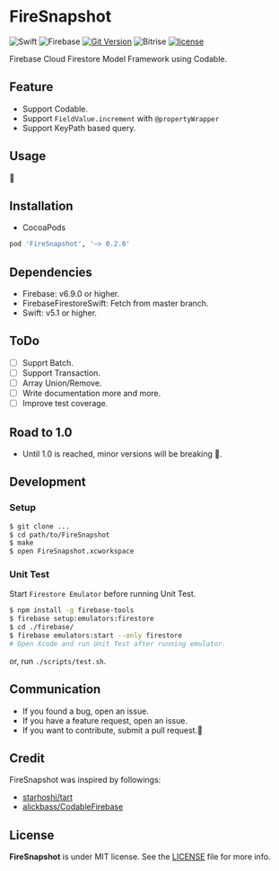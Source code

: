 # FireSnapshot
![Swift](https://img.shields.io/badge/swift-5.1-orange.svg?style=for-the-badge)
![Firebase](https://img.shields.io/badge/firebase-6.9.0-orange.svg?style=for-the-badge)
[![Git Version](https://img.shields.io/github/release/sgr-ksmt/FireSnapshot.svg?style=for-the-badge)](https://github.com/sgr-ksmt/FireSnapshot/releases)
![Bitrise](https://img.shields.io/bitrise/088b3cb378bed01b/master?style=for-the-badge&token=W33-pqQu735MA5qn3GGn5w)
[![license](https://img.shields.io/github/license/sgr-ksmt/FireSnapshot.svg?style=for-the-badge)](https://github.com/sgr-ksmt/FireSnapshot/blob/master/LICENSE)

Firebase Cloud Firestore Model Framework using Codable.


## Feature

- Support Codable.
- Support `FieldValue.increment` with `@propertyWrapper`
- Support KeyPath based query.

## Usage

🚧

## Installation

- CocoaPods

```ruby
pod 'FireSnapshot', '~> 0.2.0'
```

## Dependencies

- Firebase: v6.9.0 or higher.
- FirebaseFirestoreSwift: Fetch from master branch.
- Swift: v5.1 or higher.

## ToDo

- [ ] Supprt Batch.
- [ ] Support Transaction.
- [ ] Array Union/Remove.
- [ ] Write documentation more and more.
- [ ] Improve test coverage.

## Road to 1.0

- Until 1.0 is reached, minor versions will be breaking 🙇‍.


## Development

### Setup

```sh
$ git clone ...
$ cd path/to/FireSnapshot
$ make
$ open FireSnapshot.xcworkspace
```

### Unit Test

Start `Firestore Emulator` before running Unit Test.

```sh
$ npm install -g firebase-tools
$ firebase setup:emulators:firestore
$ cd ./firebase/
$ firebase emulators:start --only firestore
# Open Xcode and run Unit Test after running emulator.
```

or, run `./scripts/test.sh`.

## Communication

- If you found a bug, open an issue.
- If you have a feature request, open an issue.
- If you want to contribute, submit a pull request.:muscle:

## Credit

FireSnapshot was inspired by followings:

- [starhoshi/tart](https://github.com/starhoshi/tart)
- [alickbass/CodableFirebase](https://github.com/alickbass/CodableFirebase)

## License

**FireSnapshot** is under MIT license. See the [LICENSE](LICENSE) file for more info.
